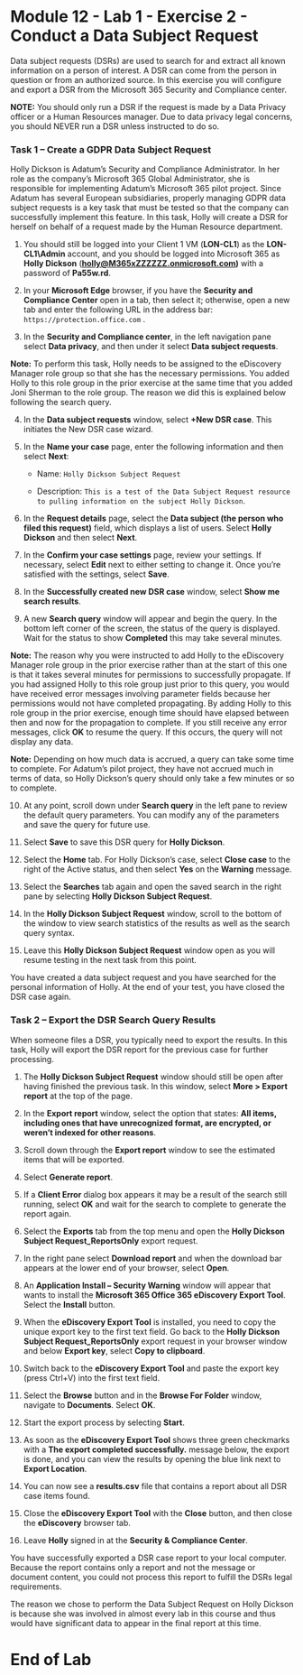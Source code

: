 # Module 12 - Lab 1 - Exercise 2 - Conduct a Data Subject Request 

Data subject requests (DSRs) are used to search for and extract all known information on a person of interest. A DSR can come from the person in question or from an authorized source. In this exercise you will configure and export a DSR from the Microsoft 365 Security and Compliance center.

**NOTE:** You should only run a DSR if the request is made by a Data Privacy officer or a Human Resources manager. Due to data privacy legal concerns, you should NEVER run a DSR unless instructed to do so.

### Task 1 – Create a GDPR Data Subject Request

Holly Dickson is Adatum’s Security and Compliance Administrator. In her role as the company’s Microsoft 365 Global Administrator, she is responsible for implementing Adatum’s Microsoft 365 pilot project. Since Adatum has several European subsidiaries, properly managing GDPR data subject requests is a key task that must be tested so that the company can successfully implement this feature. In this task, Holly will create a DSR for herself on behalf of a request made by the Human Resource department.

1. You should still be logged into your Client 1 VM (**LON-CL1**) as the **LON-CL1\Admin** account, and you should be logged into Microsoft 365 as **Holly Dickson** (**holly@M365xZZZZZZ.onmicrosoft.com)** with a password of **Pa55w.rd**. 

2. In your **Microsoft Edge** browser, if you have the **Security and Compliance Center** open in a tab, then select it; otherwise, open a new tab and enter the following URL in the address bar: `https://protection.office.com` .

3. In the **Security and Compliance center**, in the left navigation pane select **Data privacy**, and then under it select **Data subject requests**.  

‎**Note:** To perform this task, Holly needs to be assigned to the eDiscovery Manager role group so that she has the necessary permissions. You added Holly to this role group in the prior exercise at the same time that you added Joni Sherman to the role group. The reason we did this is explained below following the search query. 

4. In the **Data subject requests** window, select **+New DSR case**. This initiates the New DSR case wizard.

5. In the **Name your case** page, enter the following information and then select **Next**:

	- Name: `Holly Dickson Subject Request`

	- Description: `This is a test of the Data Subject Request resource to pulling information on the subject Holly Dickson`.

6. In the **Request details** page, select the **Data subject (the person who filed this request)** field, which displays a list of users. Select **Holly Dickson** and then select **Next**.

7. In the **Confirm your case settings** page, review your settings. If necessary, select **Edit** next to either setting to change it. Once you’re satisfied with the settings, select **Save**.

8. In the **Successfully created new DSR case** window, select **Show me search results**.

9. A new **Search query** window will appear and begin the query. In the bottom left corner of the screen, the status of the query is displayed. Wait for the status to show **Completed** this may take several minutes. 

**Note:** The reason why you were instructed to add Holly to the eDiscovery Manager role group in the prior exercise rather than at the start of this one is that it takes several minutes for permissions to successfully propagate. If you had assigned Holly to this role group just prior to this query, you would have received error messages involving parameter fields because her permissions would not have completed propagating. By adding Holly to this role group in the prior exercise, enough time should have elapsed between then and now for the propagation to complete. If you still receive any error messages, click **OK** to resume the query. If this occurs, the query will not display any data.   
	
‎**Note:** Depending on how much data is accrued, a query can take some time to complete. For Adatum’s pilot project, they have not accrued much in terms of data, so Holly Dickson’s query should only take a few minutes or so to complete.

10. At any point, scroll down under **Search query** in the left pane to review the default query parameters. You can modify any of the parameters and save the query for future use.

11. Select **Save** to save this DSR query for **Holly Dickson**.

12. Select the **Home** tab. For Holly Dickson’s case, select **Close case** to the right of the Active status, and then select **Yes** on the **Warning** message. 

13. Select the **Searches** tab again and open the saved search in the right pane by selecting **Holly Dickson Subject Request**. 

14. In the **Holly Dickson Subject Request** window, scroll to the bottom of the window to view search statistics of the results as well as the search query syntax. 

15. Leave this **Holly Dickson Subject Request** window open as you will resume testing in the next task from this point.

You have created a data subject request and you have searched for the personal information of Holly. At the end of your test, you have closed the DSR case again. 


### Task 2 – Export the DSR Search Query Results

When someone files a DSR, you typically need to export the results. In this task, Holly will export the DSR report for the previous case for further processing.

1. The **Holly Dickson Subject Request** window should still be open after having finished the previous task. In this window, select **More > Export report** at the top of the page.

1. In the **Export report** window, select the option that states: **All items, including ones that have unrecognized format, are encrypted, or weren’t indexed for other reasons**.

1. Scroll down through the **Export report** window to see the estimated items that will be exported. 

1. Select **Generate report**.

1. If a **Client Error** dialog box appears it may be a result of the search still running, select **OK** and wait for the search to complete to generate the report again. 

1. Select the **Exports** tab from the top menu and open the **Holly Dickson Subject Request_ReportsOnly** export request.

1. In the right pane select **Download report** and when the download bar appears at the lower end of your browser, select **Open**.

1. An **Application Install – Security Warning** window will appear that wants to install the **Microsoft 365 Office 365 eDiscovery Export Tool**. Select the **Install** button.

1. When the **eDiscovery Export Tool** is installed, you need to copy the unique export key to the first text field. Go back to the **Holly Dickson Subject Request_ReportsOnly** export request in your browser window and below **Export key**, select **Copy to clipboard**.

1. Switch back to the **eDiscovery Export Tool** and paste the export key (press Ctrl+V) into the first text field.

1. Select the **Browse** button and in the **Browse For Folder** window, navigate to **Documents**. Select **OK**.

1. Start the export process by selecting **Start**.

1. As soon as the **eDiscovery Export Tool** shows three green checkmarks with a **The export completed successfully.** message below, the export is done, and you can view the results by opening the blue link next to **Export Location**.

1. You can now see a **results.csv** file that contains a report about all DSR case items found.

1. Close the **eDiscovery Export Tool** with the **Close** button, and then close the **eDiscovery** browser tab.

1. Leave **Holly** signed in at the **Security &amp; Compliance Center**.

You have successfully exported a DSR case report to your local computer. Because the report contains only a report and not the message or document content, you could not process this report to fulfill the DSRs legal requirements.

The reason we chose to perform the Data Subject Request on Holly Dickson is  because she was involved in almost every lab in this course and thus would have significant data to appear in the final report at this time.


# End of Lab  

